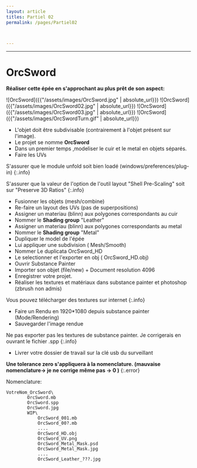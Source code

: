 ```yaml
---
layout: article
titles: Partiel 02
permalink: /pages/Partiel02



---
```


_____


# OrcSword

**Réaliser cette épée en s'approchant au plus prêt de son aspect:**


![OrcSword]({{"/assets/images/OrcSword.jpg" | absolute_url}})
![OrcSword]({{"/assets/images/OrcSword02.jpg" | absolute_url}})
![OrcSword]({{"/assets/images/OrcSword03.jpg" | absolute_url}})
![OrcSword]({{"/assets/images/OrcSwordTurn.gif" | absolute_url}})


* L'objet doit être subdivisable (contrairement à l'objet présent sur l'image).
* Le projet se nomme **OrcSword**
* Dans un premier temps ,modeliser le cuir et le metal en objets séparés.
* Faire les UVs

S'assurer que le module unfold soit bien loadé (windows/preferences/plug-in)
{:.info}

S'assurer que la valeur de l'option de l'outil layout "Shell Pre-Scaling" soit sur "Preserve 3D Ratios"
{:.info}

* Fusionner les objets (mesh/combine)
* Re-faire un layout des UVs (pas de superpositions)
* Assigner un materiau (blinn) aux polygones correspondants au cuir 
* Nommer le **Shading group** "Leather"
* Assigner un materiau (blinn) aux polygones correspondants au metal
* Nommer le **Shading group** "Metal"
* Dupliquer le model de l'épée
* Lui appliquer une subdivision ( Mesh/Smooth)
* Nommer Le duplicata OrcSword_HD
* Le selectionner et l'exporter en obj ( OrcSword_HD.obj)
* Ouvrir Substance Painter
* Importer son objet (file/new) + Document resolution 4096
* Enregistrer votre projet.
* Réaliser les textures et matériaux dans substance painter et photoshop (zbrush non admis)

Vous pouvez télécharger des textures sur internet
{:.info}

* Faire un Rendu en 1920*1080 depuis substance painter  (Mode/Rendering)
* Sauvegarder l'image rendue

Ne pas exporter pas les textures de substance painter. Je corrigerais en ouvrant le fichier .spp
{:.info}

* Livrer votre dossier de travail sur la clé usb du surveillant


**Une tolerance zero s'appliquera à la nomenclature. (mauvaise nomenclature-> je ne corrige même pas -> 0 )**
{:.error}

Nomenclature:
~~~~~~
VotreNom_OrcSword\
		OrcSword.mb
		OrcSword.spp
		OrcSword.jpg
		WIP\	
			OrcSword_001.mb
			OrcSword_00?.mb
			....
			OrcSword_HD.obj
			OrcSword_UV.png
			OrcSword_Metal_Mask.psd
			OrcSword_Metal_Mask.jpg
			....
			OrcSword_Leather_???.jpg
~~~~~~



